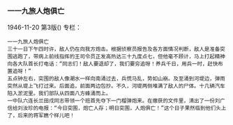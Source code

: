 ### 一一九旅人炮俱亡

1946-11-20
第3版()
专栏：

    一一九旅人炮俱亡
    三十一日下午四时许，敌人仍在向我方炮击。根据侦察员报告及各方面情况判断，敌人是准备突围逃跑了，带病上前线指挥的王司令员正发高热达三十九度点七，但他毫不顾计，马上打起精神向各大队首长打电话：“同志们！敌人要退却了，我们要穷追呀！养兵千日，用兵一时，赶快布置追呀！”
    五点钟左右，突围的敌人像潮水一样向南涌过去，兵慌马乱，势如山崩。及至涌到河堤边，弹雨突然从堤上飞打过来。后面追，前面两边包抄。不久，河堤两侧堆满了敌人的尸体。十几辆汽车陷入淤泥里。我们部队从四面八方蜂涌而上。
    一中队六连长兰田戍同志带领一个班首先夺下一门榴弹炮来。在缴获的文件里，清出了一份刘广信给刘汝珍的电报：“今日突围，炮亡人存；明日突围，人炮俱亡！”这个日子果然临到他们头上了，后来的蒋军瞧个样儿吧！
